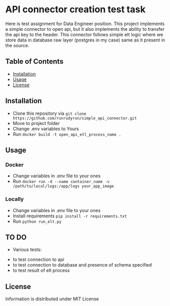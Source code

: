 # API connector creation test task

Here is test assignment for Data Engineer position. This project implements a simple connector to open api, but it also implements the ability to transfer the api key to the header. This connector follows simple elt logic where we store data in database raw layer (postgres in my case) same as it present in the source. 

## Table of Contents

- [Installation](#installation)
- [Usage](#usage)
- [License](#license)

## Installation

* Clone this repository via  `git clone https://github.com/runrudyrun/simple_api_connector.git`
* Move to project folder
* Change .env variables to Yours
* Run  `docker build -t open_api_etl_process_name . `

## Usage
### Docker
* Change variables in .env file to your ones
* Run  `docker run -d --name container_name -v /path/to/local/logs:/app/logs your_app_image`
### Locally
* Change variables in .env file to your ones
* Install requirements  `pip install -r requirements.txt`
* Run  `python run_elt.py`

## TO DO

* Various tests:
- to test connection to api
- to test connection to database and presence of schema specified
- to test result of elt process


## License

Information is distributed under MIT License